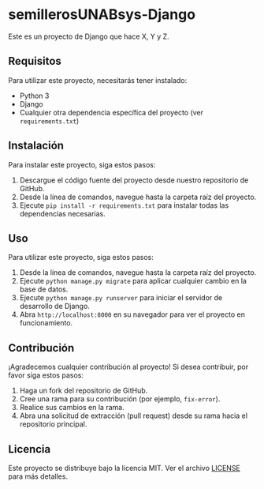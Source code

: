 # semillerosUNABsys-Django

Este es un proyecto de Django que hace X, Y y Z.

## Requisitos

Para utilizar este proyecto, necesitarás tener instalado:

- Python 3
- Django
- Cualquier otra dependencia específica del proyecto (ver `requirements.txt`)

## Instalación

Para instalar este proyecto, siga estos pasos:

1. Descargue el código fuente del proyecto desde nuestro repositorio de GitHub.
2. Desde la línea de comandos, navegue hasta la carpeta raíz del proyecto.
3. Ejecute `pip install -r requirements.txt` para instalar todas las dependencias necesarias.

## Uso

Para utilizar este proyecto, siga estos pasos:

1. Desde la línea de comandos, navegue hasta la carpeta raíz del proyecto.
2. Ejecute `python manage.py migrate` para aplicar cualquier cambio en la base de datos.
3. Ejecute `python manage.py runserver` para iniciar el servidor de desarrollo de Django.
4. Abra `http://localhost:8000` en su navegador para ver el proyecto en funcionamiento.

## Contribución

¡Agradecemos cualquier contribución al proyecto! Si desea contribuir, por favor siga estos pasos:

1. Haga un fork del repositorio de GitHub.
2. Cree una rama para su contribución (por ejemplo, `fix-error`).
3. Realice sus cambios en la rama.
4. Abra una solicitud de extracción (pull request) desde su rama hacia el repositorio principal.

## Licencia

Este proyecto se distribuye bajo la licencia MIT. Ver el archivo [LICENSE](LICENSE) para más detalles.

